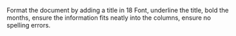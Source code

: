 

Format the document by adding a title in 18 Font, underline the title, bold the months, ensure the information fits neatly into the columns, ensure no spelling errors.